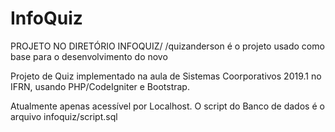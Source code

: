 # InfoQuiz
PROJETO NO DIRETÓRIO INFOQUIZ/
/quizanderson é o projeto usado como base para o desenvolvimento do novo 


Projeto de Quiz implementado na aula de Sistemas Coorporativos 2019.1 no IFRN, usando PHP/CodeIgniter e Bootstrap.

Atualmente apenas acessível por Localhost. O script do Banco de dados é o arquivo infoquiz/script.sql
